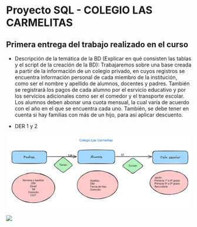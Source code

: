 # Proyecto SQL - COLEGIO LAS CARMELITAS
## Primera entrega del trabajo realizado en el curso

- Descripción de la temática de la BD (Explicar en qué consisten las tablas y el script de la creación de la BD):
Trabajaremos sobre una base creada a partir de la información de un colegio privado, en cuyos registros se encuentra información personal de cada miembro de la institución, como ser el nombre y apellido de alumnos, docentes y padres. También se registrará los pagos de cada alumno por el esrvicio educativo y por los servicios adicionales como ser el comedor y el transporte escolar.
Los alumnos deben abonar una cuota mensual, la cual varía de acuerdo con el año en el que se encuentra cada uno.
También, se debe tener en cuenta si hay familias con más de un hijo, para así aplicar descuento.

- DER 1 y 2

![alt text](image.png)

![ ][def]

[def]: DER_actualizado.png


